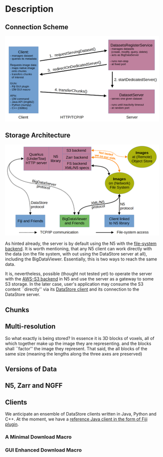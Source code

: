 # Description
## Connection Scheme
![Connection time diagram](imgs/client_server_scheme.png)

## Storage Architecture
![Storage scheme](imgs/ways_to_access_images.png)

As hinted already, the server is by default using the N5 with the
[file-system backend](https://github.com/saalfeldlab/n5#file-system-specification).
It is worth mentioning, that any N5 client can work directly with the data (on the
file system, with out using the DataStore server at all), including the BigDataViewer.
Essentially, this is two ways to reach the same data.

It is, nevertheless, possible (thought not tested yet) to operate the server with the
[AWS-S3 backend](https://github.com/saalfeldlab/n5-aws-s3) in N5 and use the server as
a gateway to some S3 storage. In the later case, user's application may consume the S3
content ``directly'' via its [DataStore client](https://github.com/fiji-hpc/hpc-datastore-fiji)
and its connection to the DataStore server.


## Chunks

## Multi-resolution
So what exactly is being stored? In essence it is 3D blocks of voxels,
all of which together make up the image they are representing.
and the blocks shall ``factor'' the image they represent. That said,
the
all blocks of the same size (meaning the lengths along the three axes are preserved)

## Versions of Data

## N5, Zarr and NGFF

## Clients
We anticipate an ensemble of DataStore clients written in Java, Python and C++. At the
moment, we have a [reference Java client in the form of Fiji plugin](https://github.com/fiji-hpc/hpc-datastore-fiji).

### A Minimal Download Macro

### GUI Enhanced Download Macro
